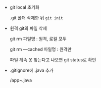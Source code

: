 - git local 초기화
    
    .git 폴더 삭제한 뒤 `git init`
    
- 원격 git의 파일 삭제
    
    git rm 파일명 : 원격, 로컬 모두
    
    git rm —cached 파일명 : 원격만
    
    파일 계속 못 찾는다고 나오면 git status로 확인
    
- .gitignore에 .java 추가
    
    /app~.java
